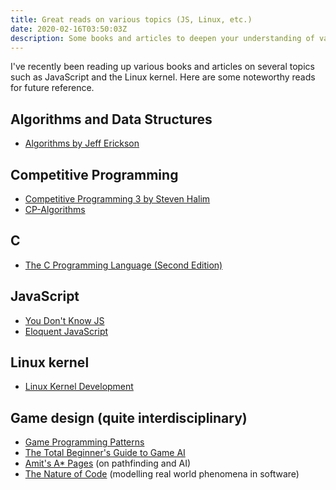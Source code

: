 ```yaml
---
title: Great reads on various topics (JS, Linux, etc.)
date: 2020-02-16T03:50:03Z
description: Some books and articles to deepen your understanding of various fields.
---
```


I've recently been reading up various books and articles on several topics such
as JavaScript and the Linux kernel. Here are some noteworthy reads for
future reference.

## Algorithms and Data Structures

- [Algorithms by Jeff Erickson](http://algorithms.wtf/)

## Competitive Programming

- [Competitive Programming 3 by Steven Halim](https://cpbook.net/)
- [CP-Algorithms](https://cp-algorithms.com/)

## C

- [The C Programming Language (Second Edition)](https://www.oreilly.com/library/view/the-c-programming/9780133086249/)

## JavaScript

- [You Don't Know JS](https://github.com/getify/You-Dont-Know-JS/)
- [Eloquent JavaScript](https://eloquentjavascript.net/)

## Linux kernel

- [Linux Kernel Development](https://books.google.com.sg/books/about/Linux_Kernel_Development.html?id=1nCQJE0oRE0C/)

## Game design (quite interdisciplinary)

- [Game Programming Patterns](http://gameprogrammingpatterns.com/)
- [The Total Beginner's Guide to Game AI](https://www.gamedev.net/articles/programming/artificial-intelligence/the-total-beginners-guide-to-game-ai-r4942/)
- [Amit's A\* Pages](http://theory.stanford.edu/~amitp/GameProgramming/) (on pathfinding and AI)
- [The Nature of Code](http://natureofcode.com/) (modelling real world phenomena in software)
